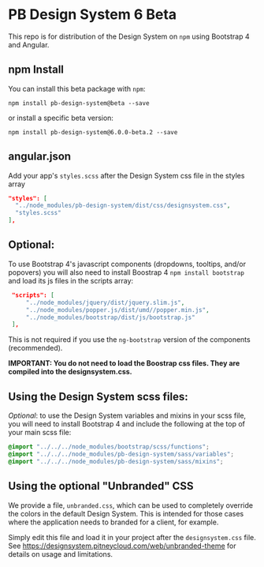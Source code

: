# PB Design System 6 Beta

This repo is for distribution of the Design System on `npm` using Bootstrap 4 and Angular.

## npm Install

You can install this beta package with `npm`:

```shell
npm install pb-design-system@beta --save
```

or install a specific beta version:

```shell
npm install pb-design-system@6.0.0-beta.2 --save
```

## angular.json

Add your app's `styles.scss` after the Design System css file in the styles array

```json
"styles": [
  "../node_modules/pb-design-system/dist/css/designsystem.css",
  "styles.scss"
],
```

## Optional: 

To use Bootstrap 4's javascript components (dropdowns, tooltips, and/or popovers) you will also need to install Boostrap 4 `npm install bootstrap` and load its js files in the scripts array:

```json
 "scripts": [
     "../node_modules/jquery/dist/jquery.slim.js",
     "../node_modules/popper.js/dist/umd//popper.min.js",
     "../node_modules/bootstrap/dist/js/bootstrap.js"
 ],
```

This is not required if you use the `ng-bootstrap` version of the components (recommended).

**IMPORTANT: You do not need to load the Boostrap css files. They are compiled into the designsystem.css.**

## Using the Design System scss files:

_Optional_: to use the Design System variables and mixins in your scss file, you will need to install Bootstrap 4 and include the following at the top of your main scss file:

```scss
@import "../../../node_modules/bootstrap/scss/functions";
@import "../../../node_modules/pb-design-system/sass/variables";
@import "../../../node_modules/pb-design-system/sass/mixins";
```

## Using the optional "Unbranded" CSS

We provide a file, `unbranded.css`, which can be used to completely override the colors in the default Design System. This is intended for those cases where the application needs to branded for a client, for example.

Simply edit this file and load it in your project after the `designsystem.css` file. See https://designsystem.pitneycloud.com/web/unbranded-theme for details on usage and limitations.
